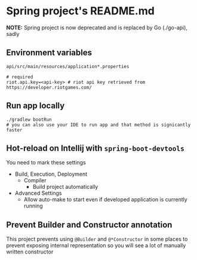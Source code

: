 # Spring project's README.md

**NOTE:** Spring project is now deprecated and is replaced by Go (./go-api), sadly

## Environment variables

`api/src/main/resources/application*.properties`

```
# required
riot.api.key=<api-key> # riot api key retrieved from https://developer.riotgames.com/
```

## Run app locally

```
./gradlew bootRun
# you can also use your IDE to run app and that method is signicantly faster
```

## Hot-reload on Intellij with `spring-boot-devtools`

You need to mark these settings

- Build, Execution, Deployment
  - Compiler
    - Build project automatically
- Advanced Settings
  - Allow auto-make to start even if developed application is currently running

## Prevent Builder and Constructor annotation

This project prevents using `@Builder` and `@*Constructor` in some places to prevent exposing internal representation so you will see a lot of manually written constructor
